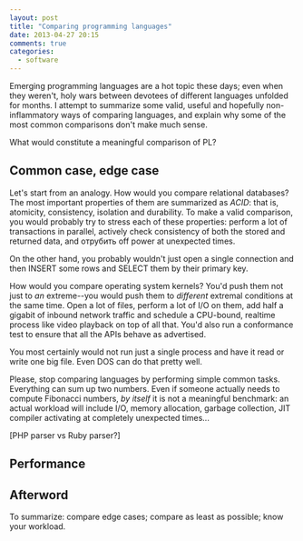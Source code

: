 ```yaml
---
layout: post
title: "Comparing programming languages"
date: 2013-04-27 20:15
comments: true
categories:
  - software
---
```


Emerging programming languages are a hot topic these days; even when they weren't, holy wars between devotees of different languages unfolded for months. I attempt to summarize some valid, useful and hopefully non-inflammatory ways of comparing languages, and explain why some of the most common comparisons don't make much sense.

<!--more-->

What would constitute a meaningful comparison of PL?

Common case, edge case
----------------------

Let's start from an analogy. How would you compare relational databases? The most important properties of them are summarized as _ACID_: that is, atomicity, consistency, isolation and durability. To make a valid comparison, you would probably try to stress each of these properties: perform a lot of transactions in parallel, actively check consistency of both the stored and returned data, and отрубить off power at unexpected times.

On the other hand, you probably wouldn't just open a single connection and then INSERT some rows and SELECT them by their primary key.

How would you compare operating system kernels? You'd push them not just to *an* extreme--you would push them to *different* extremal conditions at the same time. Open a lot of files, perform a lot of I/O on them, add half a gigabit of inbound network traffic and schedule a CPU-bound, realtime process like video playback on top of all that. You'd also run a conformance test to ensure that all the APIs behave as advertised.

You most certainly would not run just a single process and have it read or write one big file. Even DOS can do that pretty well.

Please, stop comparing languages by performing simple common tasks. Everything can sum up two numbers. Even if someone actually needs to compute Fibonacci numbers, *by itself* it is not a meaningful benchmark: an actual workload will include I/O, memory allocation, garbage collection, JIT compiler activating at completely unexpected times...

[PHP parser vs Ruby parser?]

Performance
-----------

Afterword
---------

To summarize: compare edge cases; compare as least as possible; know your workload.

